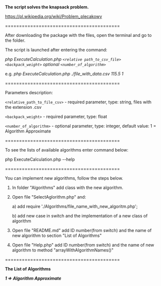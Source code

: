 **The script solves the knapsack problem.**

https://pl.wikipedia.org/wiki/Problem_plecakowy

=========================================

After downloading the package with the files, open the terminal and go to the folder.

The script is launched after entering the command:

_php ExecuteCalculation.php `<relative path_to_csv_file>` `<backpack_weight>` optional `<number_of_algorithm>`_

e.g.
_php ExecuteCalculation.php ./file_with_data.csv 115.5 1_

=========================================

Parameters description:

`<relative_path_to_file_csv>` - required parameter, type: string, files with the extension .csv

`<backpack_weight>` - required parameter, type: float

`<number_of_algorithm>` - optional parameter, type: integer, default value: 1 = Algorithm Approximate

=========================================

To see the lists of available algorithms enter command below:

php ExecuteCalculation.php --help

=========================================

You can implement new algorithms, follow the steps below.

1. In folder "Algorithms" add class with the new algorithm.

2. Open file "SelectAglorithm.php" and:

    a) add require './Algorithms/file_name_with_new_algoritm.php';
    
    b) add new case in switch and the implementation of a new class of algorithm
    
3. Open file "README.md" add ID number(from switch) and the name of new algorithm to section "List of Algorithms"

4. Open file "Help.php" add ID number(from switch) and the name of new algorithm to method "arrayWithAlgorithmNames()"

=========================================

__**The List of Algorithms**__

_**1 => Algorithm Approximate**_
